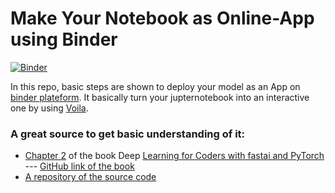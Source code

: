 # Make Your Notebook as Online-App using Binder

[![Binder](https://mybinder.org/badge_logo.svg)](https://mybinder.org/v2/gh/goyalpike/Binder_Notebook_OnlineApp/master?urlpath=%2Fvoila%2Frender%2FIdentify_Bear.ipynb)

In this repo, basic steps are shown to deploy your model as an App on [binder plateform](https://mybinder.org/). It basically turn your jupternotebook into an interactive one by using [Voila](https://voila.readthedocs.io/en/stable/index.html). 

### A great source to get basic understanding of it:

* [Chapter 2](https://github.com/fastai/fastbook/blob/master/02_production.ipynb) of the book Deep [Learning for Coders with fastai and PyTorch](https://www.amazon.com/Deep-Learning-Coders-fastai-PyTorch/dp/1492045527) --- [GitHub link of the book](https://github.com/fastai/fastbook)
* [A repository of the source code](https://github.com/fastai/bear_voila)
